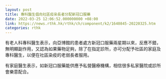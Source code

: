 ```yaml
---
layout: post
title: 專科醫生倡向社區疫染長者分配新冠口服藥
date: 2022-03-25 12:06:52.000000000 +08:00
link: https://news.rthk.hk/rthk/ch/component/k2/1640845-20220325.htm
categories: rthk
---
```


有老人科專科醫生表示，向亞博館的患者處方新冠口服藥兩星期以來，反應不錯，無明顯副作用，又認為如果藥物足夠，除了在指定診所，亦可分配予社區的家庭及專科醫生，以便在社區染疫的老弱長者服用。

有家庭醫生表示，如新冠口服藥能供應予私營醫療機構，相信很多私家醫院或診所會樂意配合。
